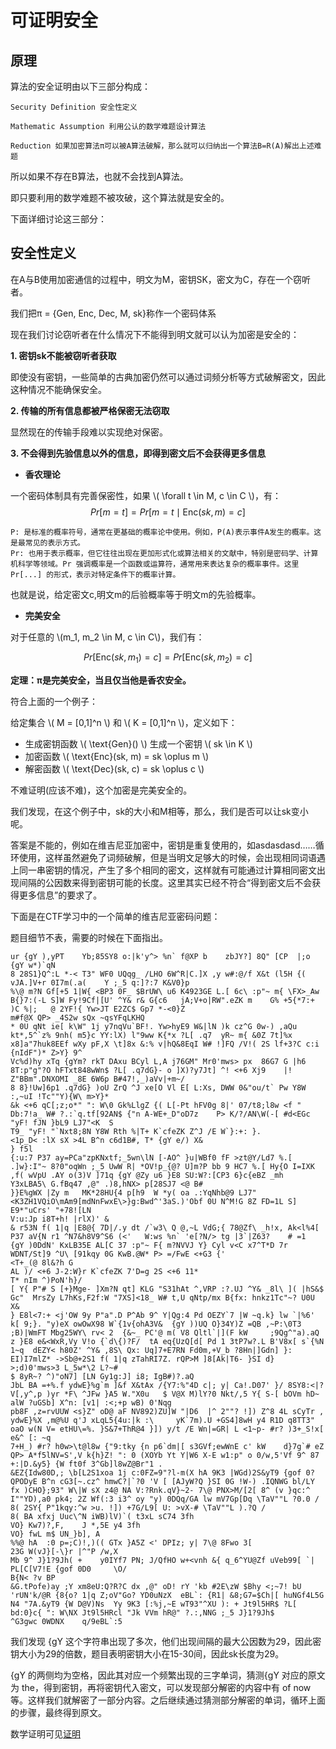# 可证明安全

## 原理

算法的安全证明由以下三部分构成：

    Security Definition 安全性定义

    Mathematic Assumption 利用公认的数学难题设计算法

    Reduction 如果加密算法π可以被A算法破解，那么就可以归纳出一个算法B=R(A)解出上述难题

所以如果不存在B算法，也就不会找到A算法。

即只要利用的数学难题不被攻破，这个算法就是安全的。

下面详细讨论这三部分：

## 安全性定义

在A与B使用加密通信的过程中，明文为M，密钥SK，密文为C，存在一个窃听者。

我们把π = {Gen, Enc, Dec, M, sk}称作一个密码体系

现在我们讨论窃听者在什么情况下不能得到明文就可以认为加密是安全的：

**1. 密钥sk不能被窃听者获取**

即使没有密钥，一些简单的古典加密仍然可以通过词频分析等方式破解密文，因此这种情况不能确保安全。

**2. 传输的所有信息都被严格保密无法窃取**

显然现在的传输手段难以实现绝对保密。

**3. 不会得到先验信息以外的信息，即得到密文后不会获得更多信息**

- **香农理论**

一个密码体制具有完善保密性，如果 \\( \forall t \in M, c \in C \\)，有：
$$ Pr[m=t] = Pr[m=t \mid \text{Enc}(sk,m)=c] $$

    P: 是标准的概率符号，通常在更基础的概率论中使用。例如，P(A)表示事件A发生的概率。这是最常见的表示方式。
    Pr: 也用于表示概率，但它往往出现在更加形式化或算法相关的文献中，特别是密码学、计算机科学等领域。Pr 强调概率是一个函数或运算符，通常用来表达复杂的概率事件。这里Pr[...] 的形式，表示对特定条件下的概率计算。

也就是说，给定密文c,明文m的后验概率等于明文m的先验概率。


- **完美安全**

对于任意的 \\(m_1, m_2 \in M, c \in C\\)，我们有：

$$
Pr[\text{Enc}(sk, m_1) = c] = Pr[\text{Enc}(sk, m_2) = c]
$$

**定理：π是完美安全，当且仅当他是香农安全。**

符合上面的一个例子：

给定集合 \\( M = \[0,1\]^n \\) 和 \\( K = \[0,1\]^n \\)，定义如下：

- 生成密钥函数 \\( \text{Gen}() \\) 生成一个密钥 \\( sk \in K \\)
- 加密函数 \\( \text{Enc}(sk, m) = sk \oplus m \\)
- 解密函数 \\( \text{Dec}(sk, c) = sk \oplus c \\)

不难证明(应该不难)，这个加密是完美安全的。

我们发现，在这个例子中，sk的大小和M相等，那么，我们是否可以让sk变小呢。

答案是不能的，例如在维吉尼亚加密中，密钥是重复使用的，如asdasdasd……循环使用，这样虽然避免了词频破解，但是当明文足够大的时候，会出现相同词语遇上同一串密钥的情况，产生了多个相同的密文，这样就有可能通过计算相同密文出现间隔的公因数来得到密钥可能的长度。这里其实已经不符合“得到密文后不会获得更多信息”的要求了。

下面是在CTF学习中的一个简单的维吉尼亚密码问题：

题目细节不表，需要的时候在下面指出。

    ur {gY ),yPT	Yb;85SY8 o:|k'y^> %n` f@XP b	zbJY?] 8Q" [CP	|;o {gY w*)`qN
    8 28S1}Q^:L *-< T3" WF0 UQqg_ /LHO 6W^R|C.]X ,y w#:@/f X&t (l5H {( vJA.]V+r 0I7m(.a( 	Y ;_5 q:]?:7 K&V0}p
    %\@ m?N Gf[+5 1|W{ <BP3 0F_ $BrUW\ u6 K4923GE L.[ 6c\ :p"~ m{ \FX>_Aw B{}7:(-L S]W Fy!9Cf|[U' ^Y& r& G{c6 	jA;V+o|RW".eZK m	G% +5{*7:+ )C %|;	@ 2YF!{ Yw>JT E2ZC$ Gp7 *-<0}Z
    m#f@X QP> _4S2w sQx ~qsYFqLKHQ
    * 0U qNt ie[ k\W" 1j y7nqVu`BF!. Yw>hyE9 W&|lN )k cz^G 0w-) ,aQu kt*,5^`z% 9nh( m5}c YY:lX) l"9ww K{*x ?L[ .q7 	yR~ m{ &0Z 7t]%x x8]a"7huk8EEf wXy pF,X	\t]8x &:% v|hQ&8EqI W# !]FQ /V!( 2S lf+3?C c:i {nIdF")* Z>Y} 9^ 
    Vc%d)hy xTq {gYm? rkT DAxu BCyl L,A j76GM" Mr0'mws> px	86G7 G |h6 8T:p"g"?O hFTxt848wWn$ ?L[ .q7dG}- o ]X)?y7Jt] ^! <+6 Xj9	|! Z"BBm".DNXOMI _8E 6W6p B#47!,_)aVv|+m~/ 
    8 8}!Uw]6p1 .q7dG} )oU ZrQ ^J xe[O Vl E[ L:Xs, DWW 0&"ou/t` Pw Y8W :,~uI !Tc""Y){W\ m>Y}*
    &k <+6 qC[;z;o*" ": W\0 Gk%LlgZ {( L[-Pt hFV0g 8|' 07/t8;l8w <f " Db:7!a_ W# ?.:`q.tf[92AN$ {"n A-WE+_D"oD7z 	P> K/?/AN\W(-[ #d<EGc "yF! fJN }bL9 LJ7"<K 	S
    T9_ "yF! "`Nxt8;8N Y8W Rth %|T+ K`cfeZK Z^J /E W`}:+: }.
    <1p_D< :lX sX >4L B^n c6d1B#, T* {gY e/) X&
    } f5l
    {:u:7 P37 ay=PCa"zpKNxtf;_5wn\lN [-AO^ }u|WBf0 fF >zt@Y/Ld7 %.[ .]w}:I"~ 8?0"oqWn ;_5 UwW R| *OV!p_{@? U]m?P bb	9 HC7 %.[ Hy{O I=IXK ,f( wVpU .AY o(3)V ]71q {gY @Zy u6 }E8 SU:W?:[CP3 6}c{eBZ _mh 	Y3xLBA5\ G.fBq47 ,@" .)8,hNX> p[28SJ7 <@ B#
    }}E%gWX |Zy m	MK*28HU{4 p[h9	W *y( oa .:YqNhb@9 LJ7"<K3ZH1VQiO\mAm9[mdNnFwxE\>}g:Bwd^'3aS.)'Obf 0U N^M!G 8Z FD=1L S] E9*"uCrs' "+78![LN 
    V:u:Jp i8T+h! |rlX)' &
    & r53N f( 1|q |E8@{ 7D|/.y dt /`w3\ Q @,~L VdG;{ 78@Zf\ _h!x, Ak<l%4[ P37 aV{N r1 ^N7&h8V9^S6 (<' 	W:ws %n` 'e[?N/> tg |3`|Z63?	# =1	 {gY )0DdN' KxLB35E AL[C 37 :p"~ F{ m?NVVJ Y} Cyl v<C x7^T*D 7r WDNT/St]9 ^U\ [91kqy 0G KwB.@W* P> =/FwE <+G3 {'
    <T+_(@ 8l&?h G
    AL )/ <+6 J-2:W}r K`cfeZK 7'D=g 2S <+6 11*
    T* nIm ^)PoN'h}/
    [ Y{ P"# S [+}Mge- ]Xm?N qt] KLG "S31hAt ^,VRP :?.UJ ^Y& _8l\ ]( |hS&$ Gc"	MrsZy L7hKs,F2f:W "7XS]<18_ W# t,U qNtp/mx B{fx: hnkz1Tc"~? U0U X&
    } E8l<7:+ <j'OW 9y P"a".D P^Ab 9^ Y|Qg:4 Pd OEZY`7 |W ~q.k} lw `|%6' k[ 9;}. "y)eX owOwX98 W`{1v{ohA3V&	 {gY ))UQ O}34Y)Z =QB ,~P:\0T3 ;B)|WmFT Mbg25WY\ rv< 2	{&~_ PC'@ m( V8 Qltl`|](F kW	 ;9Qg^"a).aQ z }E8 e&<WxR,Vy V!o {`d\{)?F/	tA eq{UzQ[d[ Pd 1 3tP7w?.L B'V8x[ s`{%N 1~q	 dEZY< h80Z' ^Y& ,8S\ Qx: Uq]7+E7RN Fd0m,+V_b ?8Hn|]Gdn] }: EI)I7mlZ* ->Sb@+2S1 f( 1|q zTahRI7Z. rQP>M ]8[Ak|T6- }SI d} >;d)0'mws>3 L_5w*\2 L?~#
    $ 8yR~? ^)"oN7] [LN Gy1g:J] i8; IgB#)?.aQ 
    JbL BA =+%.f ydwE}%g`m ]&f X&tAx /{Y7:%"4D c|; y| Ca!.D07' }/ 8SY8:<|?V[,y^,p )yr *F\ ^JFw }A5 W."X0u	$ V@X M)lY?0 Nkt/,5 Y{ S-[ bOVm hD~ alW ?uGSb] X^n: [v1| :<;+p wB) 0'Nqg
    pb8F ,z=rvUUW <s}Z" oD@ aF NV892)ZU]W "|D6	|^ 2""? !]) Z^8 4L sCyTr , ydwE}%X ,m@%U q'J xLqL5{4u:|k :\ 	yK`7m).U +GS4]8wH y4 R1D q8TT3" oaO w(N V= etHU\=%. }S&7+ThR@4 }]) y/t /E Wn|=GR| L	<1~p- #r? )3+_S!x[ e&^ [: ~q
    7+H_) #r? h0w>\t@l8w {"9:tky {n p6`dm|[ s3GVf;ewWnE c' kW	 d}7g`# eZ QP> A*f5lNV=S',V k{h}Z! ": 0 (XOYb Yt Y|W6 X-E w1:p" o 0/w,5'Vf 9^ 87 +:|D.&y5} {W ft0f 3^Gb]l8wZ@Br"1 .
    &EZ{Idw80D,; \b[L2S1xoa 1j c:0FZ=9"?l-m(X hA 9K3 |WGd)2S&yT9 {gof 0?QPODyE B^n cG3[~.cz^ hmwC?|`?0 'V [ [AJyW?Q }SI 0G !W-) .IQNWG bl/LY fx )CHO};93" W\|W sX z4@ NA V:?Rnk.qV}~2- 7\@ PNX>M/[2[ 8^ (v }qc:^ I""YD),a0 pk4; 2Z Wf(:3 i3^ oy "y) 0DQq/GA lw mV7Gp[Dq \TaV""L ?0.0 /
    8( 2SY{ P"1kqy:^w >u. !]) +7G/L9[ U: >vX-# \TaV""L ).?Q /
    8( BA xfxj Uuc\^N iWB)lV)`( t3xL sC74 3fh 
    VO} Kw7)?,F, 	J *,5E y4 3fh 
    VO} fwL m$ UN_}b], A
    %%@	hA	:0 p=;C)!,)(( GTx }A5Z <' DPIz; y| 7\@ 8Fwo 3[
    23G W(vJ}[-\}r |^"P /w,X
    Mb 9^ J}1?9Jh( + 	y0IYf7 PN; J/QfHO w+<vnh &{ q_6^YU@Zf uVeb99[ `| PL[C[V7!E {gof 0D0 	\O/
    B{N< ?v BP
    &G.tPofe)ay ;Y xm8eU:Q?R?C dx ,@" oD! rY 'kb #2E\zW $Bhy <;~7! bU 'rUN'k/@R {8{o? 1|q Z;oV"Go? YD0uNzX	eBL`: {R1| &8;G7=$Ch|[ huNGf4L5G N4 "7A.&yT9 {W D@V)Ns	Yy 9K3 [:%j,~E wT93"^XU ): + Jt9l5HR$ ?L[ bd:0}c{ ": W\NX Jt9l5HRcl "Jk VVm hR@" ?.:,NNG ;_5 J}1?9Jh$
    ^G3gwc 0WDNX	q/9eBL`:5

我们发现 {gY 这个字符串出现了多次，他们出现间隔的最大公因数为29，因此密钥大小为29的倍数，题目表明密钥大小在15-30间，因此sk长度为29。

{gY 的两侧均为空格，因此其对应一个频繁出现的三字单词，猜测{gY 对应的原文为 the，得到密钥，再将密钥代入密文，可以发现部分解密的内容中有 of now 等。这样我们就解密了一部分内容。之后继续通过猜测部分解密的单词，循环上面的步骤，最终得到原文。

数学证明可见[证明](https://blog.csdn.net/forest_LL/article/details/135875708)

